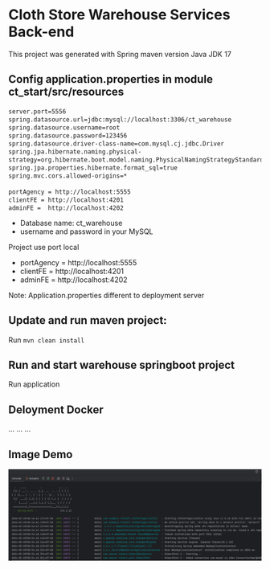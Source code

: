 # Cloth Store Warehouse Services Back-end

This project was generated with Spring maven version Java JDK 17

## Config application.properties in module ct_start/src/resources

```
server.port=5556
spring.datasource.url=jdbc:mysql://localhost:3306/ct_warehouse
spring.datasource.username=root
spring.datasource.password=123456
spring.datasource.driver-class-name=com.mysql.cj.jdbc.Driver
spring.jpa.hibernate.naming.physical-strategy=org.hibernate.boot.model.naming.PhysicalNamingStrategyStandardImpl
spring.jpa.properties.hibernate.format_sql=true
spring.mvc.cors.allowed-origins=*

portAgency = http://localhost:5555
clientFE = http://localhost:4201
adminFE =  http://localhost:4202
```
 - Database name: ct_warehouse
 - username and password in your MySQL

 Project use port local
 - portAgency = http://localhost:5555
 - clientFE = http://localhost:4201
 - adminFE =  http://localhost:4202

Note: Application.properties different to deployment server
   
## Update and run maven project:
Run `mvn clean install`

## Run and start warehouse springboot project
Run application

## Deloyment Docker
...
...
...

## Image Demo
![warehouse](https://github.com/Kaicity/Kaicity/blob/main/assets/Screenshot%202024-05-20%20005525.png)

